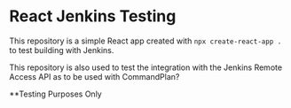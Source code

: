 # React Jenkins Testing
This repository is a simple React app created with `npx create-react-app .` to test building with Jenkins.

This repository is also used to test the integration with the Jenkins Remote Access API as to be used with CommandPlan?

\*\*Testing Purposes Only